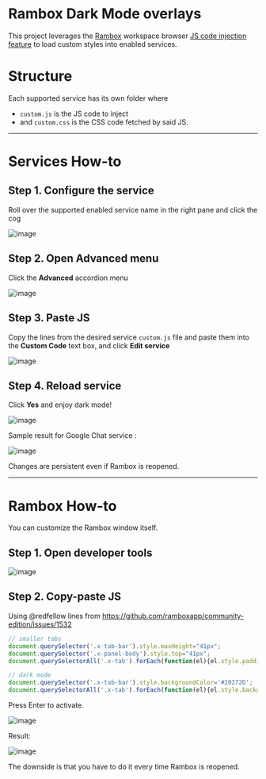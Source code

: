 # Rambox Dark Mode overlays

This project leverages the [Rambox](https://rambox.app) workspace browser [JS code injection feature](https://github.com/ramboxapp/community-edition/wiki/Inject-JavaScript-Code) to load custom styles into enabled services.

# Structure

Each supported service has its own folder where 
- `custom.js` is the JS code to inject
-  and `custom.css` is the CSS code fetched by said JS.

---

# Services How-to

## Step 1. Configure the service

Roll over the supported enabled service name in the right pane and click the cog

![image](https://user-images.githubusercontent.com/17506424/115804300-057e5080-a3e3-11eb-919b-d0e1b80bcf27.png)


## Step 2. Open Advanced menu

Click the **Advanced** accordion menu

![image](https://user-images.githubusercontent.com/17506424/115804451-4fffcd00-a3e3-11eb-81e6-003d63be615c.png)


## Step 3. Paste JS

Copy the lines from the desired service `custom.js` file and paste them into the **Custom Code** text box, and click **Edit service**

![image](https://user-images.githubusercontent.com/17506424/115804591-96edc280-a3e3-11eb-955f-0acf6c3ce9c6.png)


## Step 4. Reload service

Click **Yes** and enjoy dark mode!

![image](https://user-images.githubusercontent.com/17506424/115804624-a53bde80-a3e3-11eb-98a2-8fe4568f51c9.png)

Sample result for Google Chat service :

![image](https://user-images.githubusercontent.com/17506424/115805872-1aa8ae80-a3e6-11eb-8826-c72b50fc0dd1.png)

Changes are persistent even if Rambox is reopened.

---

# Rambox How-to

You can customize the Rambox window itself.

## Step 1. Open developer tools

![image](https://user-images.githubusercontent.com/17506424/115805190-c4873b80-a3e4-11eb-9e02-07810c95a4f7.png)


## Step 2. Copy-paste JS

Using @redfellow lines from https://github.com/ramboxapp/community-edition/issues/1532

```js
// smaller tabs
document.querySelector('.x-tab-bar').style.maxHeight="41px";
document.querySelector('.x-panel-body').style.top="41px";
document.querySelectorAll('.x-tab').forEach(function(el){el.style.padding='4px';});

// dark mode
document.querySelector('.x-tab-bar').style.backgroundColor='#20272D';
document.querySelectorAll('.x-tab').forEach(function(el){el.style.backgroundColor='#40474D';});
```

Press Enter to activate.

![image](https://user-images.githubusercontent.com/17506424/115805258-dff24680-a3e4-11eb-9f97-425ce2d98a53.png)

Result:

![image](https://user-images.githubusercontent.com/17506424/115805385-2647a580-a3e5-11eb-9abd-cea8c34d9596.png)

The downside is that you have to do it every time Rambox is reopened.

